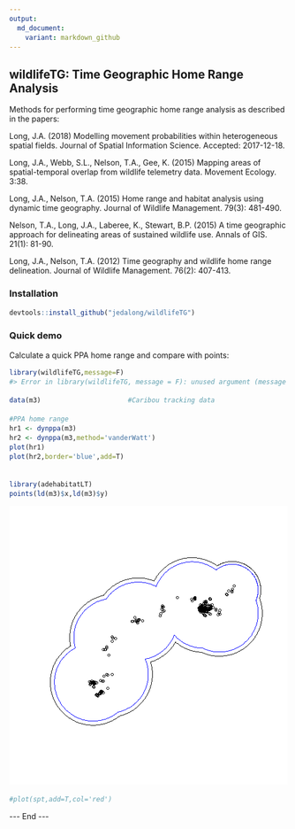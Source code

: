 ```yaml
---
output:
  md_document:
    variant: markdown_github
---
```


<!-- README.md is generated from README.Rmd. Please edit that file -->




## wildlifeTG: Time Geographic Home Range Analysis

Methods for performing time geographic home range analysis as described in the papers:

Long, J.A. (2018) Modelling movement probabilities within heterogeneous spatial fields. Journal
of Spatial Information Science. Accepted: 2017-12-18.

Long, J.A., Webb, S.L., Nelson, T.A., Gee, K. (2015) Mapping areas of spatial-temporal
overlap from wildlife telemetry data. Movement Ecology. 3:38.

Long, J.A., Nelson, T.A. (2015) Home range and habitat analysis using dynamic time
geography. Journal of Wildlife Management. 79(3): 481-490.

Nelson, T.A., Long, J.A., Laberee, K., Stewart, B.P. (2015) A time geographic approach for
delineating areas of sustained wildlife use. Annals of GIS. 21(1): 81-90.

Long, J.A., Nelson, T.A. (2012) Time geography and wildlife home range delineation.
Journal of Wildlife Management. 76(2): 407-413.

### Installation


```r
devtools::install_github("jedalong/wildlifeTG")
```
  
### Quick demo

Calculate a quick PPA home range and compare with points:


```r
library(wildlifeTG,message=F)
#> Error in library(wildlifeTG, message = F): unused argument (message = F)

data(m3)                      #Caribou tracking data

#PPA home range
hr1 <- dynppa(m3)
hr2 <- dynppa(m3,method='vanderWatt')
plot(hr1)
plot(hr2,border='blue',add=T)


library(adehabitatLT)
points(ld(m3)$x,ld(m3)$y)
```

![plot of chunk unnamed-chunk-2](README-unnamed-chunk-2-1.png)

```r
#plot(spt,add=T,col='red')
```


--- End ---
